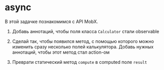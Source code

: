 # async

В этой задачке познакомимся с API MobX.

1. Добавь аннотаций, чтобы поля класса `Calculator` стали observable

2. Сделай так, чтобы появился метод, с помощью которого можно изменить сразу несколько полей калькулятора. Добавь нужных аннотаций, чтобы этот метод стал action-ом

3. Преврати статический метод `compute` в computed поле `result`
